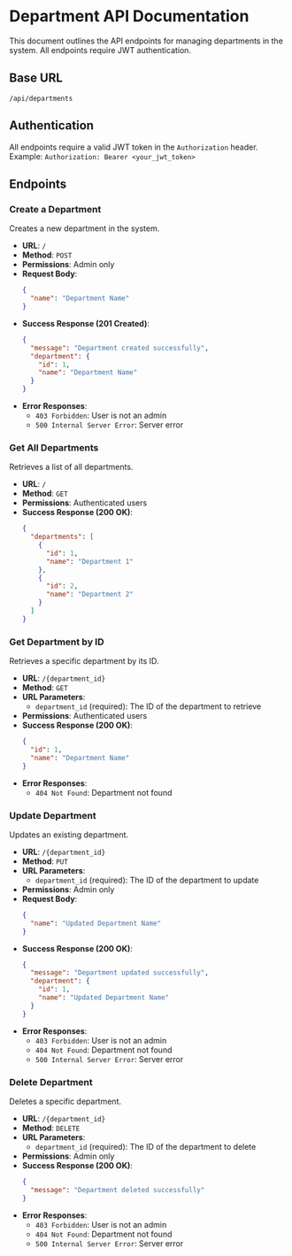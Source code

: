 # Department API Documentation

This document outlines the API endpoints for managing departments in the system. All endpoints require JWT authentication.

## Base URL
`/api/departments`

## Authentication
All endpoints require a valid JWT token in the `Authorization` header.
Example: `Authorization: Bearer <your_jwt_token>`

## Endpoints

### Create a Department
Creates a new department in the system.

- **URL**: `/`
- **Method**: `POST`
- **Permissions**: Admin only
- **Request Body**:
  ```json
  {
    "name": "Department Name"
  }
  ```
- **Success Response (201 Created)**:
  ```json
  {
    "message": "Department created successfully",
    "department": {
      "id": 1,
      "name": "Department Name"
    }
  }
  ```
- **Error Responses**:
  - `403 Forbidden`: User is not an admin
  - `500 Internal Server Error`: Server error

### Get All Departments
Retrieves a list of all departments.

- **URL**: `/`
- **Method**: `GET`
- **Permissions**: Authenticated users
- **Success Response (200 OK)**:
  ```json
  {
    "departments": [
      {
        "id": 1,
        "name": "Department 1"
      },
      {
        "id": 2,
        "name": "Department 2"
      }
    ]
  }
  ```

### Get Department by ID
Retrieves a specific department by its ID.

- **URL**: `/{department_id}`
- **Method**: `GET`
- **URL Parameters**:
  - `department_id` (required): The ID of the department to retrieve
- **Permissions**: Authenticated users
- **Success Response (200 OK)**:
  ```json
  {
    "id": 1,
    "name": "Department Name"
  }
  ```
- **Error Responses**:
  - `404 Not Found`: Department not found

### Update Department
Updates an existing department.

- **URL**: `/{department_id}`
- **Method**: `PUT`
- **URL Parameters**:
  - `department_id` (required): The ID of the department to update
- **Permissions**: Admin only
- **Request Body**:
  ```json
  {
    "name": "Updated Department Name"
  }
  ```
- **Success Response (200 OK)**:
  ```json
  {
    "message": "Department updated successfully",
    "department": {
      "id": 1,
      "name": "Updated Department Name"
    }
  }
  ```
- **Error Responses**:
  - `403 Forbidden`: User is not an admin
  - `404 Not Found`: Department not found
  - `500 Internal Server Error`: Server error

### Delete Department
Deletes a specific department.

- **URL**: `/{department_id}`
- **Method**: `DELETE`
- **URL Parameters**:
  - `department_id` (required): The ID of the department to delete
- **Permissions**: Admin only
- **Success Response (200 OK)**:
  ```json
  {
    "message": "Department deleted successfully"
  }
  ```
- **Error Responses**:
  - `403 Forbidden`: User is not an admin
  - `404 Not Found`: Department not found
  - `500 Internal Server Error`: Server error